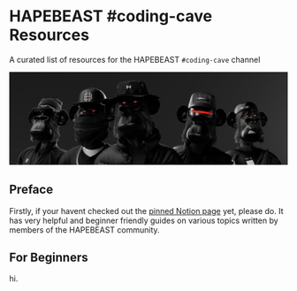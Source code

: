 # HAPEBEAST #coding-cave Resources

A curated list of resources for the HAPEBEAST `#coding-cave` channel

![HAPE](images/hape-image.jfif)

## Preface

Firstly, if your havent checked out the [pinned Notion page](https://hapebeast.notion.site/hapebeast/HAPEBEAST-coding-cave-28adceeed4c64dac85ccdb36216f81f9) yet, please do. It has very helpful and beginner friendly guides on various topics written by members of the HAPEBEAST community.

## For Beginners

hi.
